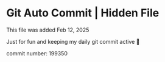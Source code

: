 # Git Auto Commit | Hidden File

This file was added Feb 12, 2025

Just for fun and keeping my daily git commit active 🤪

commit number: 199350

